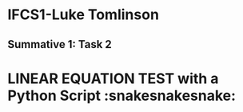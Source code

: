 # IFCS1-Luke Tomlinson
## Summative 1: Task 2

# LINEAR EQUATION TEST with a Python Script :snakesnakesnake:
